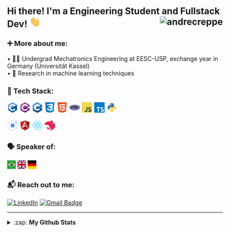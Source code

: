 <h2 align="left"> 
   Hi there! I'm a Engineering Student and Fullstack Dev! <img src="https://github.com/ABSphreak/ABSphreak/blob/master/gifs/Hi.gif" height="25px">
   <img align="right" vertical-align="center" src="https://komarev.com/ghpvc/?username=andrecreppe" alt="andrecreppe" />
</h2>

### ➕ More about me:

•  👨‍💻 Undergrad Mechatronics Engineering at EESC-USP, exchange year in Germany (Universität Kassel)<br>
•  🔬 Research in machine learning techniques<br>

### 🧰 Tech Stack:

<p align="left">
  <img src="https://raw.githubusercontent.com/devicons/devicon/master/icons/c/c-original.svg" alt="c" width="25" height="25"/>
  <img src="https://raw.githubusercontent.com/devicons/devicon/master/icons/csharp/csharp-original.svg" alt="csharp" width="25" height="25"/>
  <img src="https://raw.githubusercontent.com/devicons/devicon/master/icons/cplusplus/cplusplus-original.svg" alt="c" width="25" height="25"/>
  <img src="https://raw.githubusercontent.com/devicons/devicon/master/icons/css3/css3-original.svg" alt="css3"  width="25" height="25"/>
  <img src="https://raw.githubusercontent.com/devicons/devicon/master/icons/html5/html5-original.svg" alt="html5"  width="25" height="25"/>
  <img src="https://github.com/devicons/devicon/blob/master/icons/php/php-original.svg" alt="php" width="25" height="25"/>
  <img src="https://raw.githubusercontent.com/devicons/devicon/master/icons/javascript/javascript-original.svg" alt="javascript" width="25" height="25"/>
  <img src="https://raw.githubusercontent.com/devicons/devicon/master/icons/typescript/typescript-original.svg" alt="typescript" width="25" height="25"/>
  <img src="https://raw.githubusercontent.com/devicons/devicon/master/icons/python/python-original.svg" alt="python" width="25" height="25"/>
</p>

<p align="left">
  <img src="https://raw.githubusercontent.com/devicons/devicon/master/icons/ionic/ionic-original.svg" alt="ionic" width="25" height="25"/>
  <img src="https://raw.githubusercontent.com/devicons/devicon/master/icons/angularjs/angularjs-original.svg" alt="angularjs" width="25" height="25"/>
  <img src="https://raw.githubusercontent.com/devicons/devicon/master/icons/react/react-original.svg" alt="react" width="25" height="25"/>
  <img src="https://github.com/devicons/devicon/blob/master/icons/nestjs/nestjs-plain.svg" alt="nestjs" width="25" height="25"/>
</p>


### 🗣️ Speaker of:
<p>
  <img src="https://github.com/lipis/flag-icons/blob/main/flags/1x1/br.svg" alt="es" width="20" height="20"/> 
  <img src="https://github.com/lipis/flag-icons/blob/main/flags/1x1/gb.svg" alt="gb" width="20" height="20"/> 
  <img src="https://github.com/lipis/flag-icons/blob/main/flags/1x1/de.svg" alt="de" width="20" height="20"/>
</p>

### 📬 Reach out to me:

[![LinkedIn](https://img.shields.io/badge/linkedin-%230077B5.svg?style=for-the-badge&logo=linkedin&logoColor=white)](https://www.linkedin.com/in/andrecreppe/)
[![Gmail Badge](https://img.shields.io/badge/-Gmail-c14438?style=flat-square&logo=Gmail&logoColor=white&link=mailto:andrecrepper@gmail.com)](mailto:andrecrepper@gmail.com)

<hr>

<details>
   <summary>:zap: <strong> My Github Stats</strong> </summary>
   <img align="left" alt="andrecreppe's Github Stats" src="https://github-readme-stats.vercel.app/api?username=andrecreppe&show_icons=true&hide_border=true" />
   <img align="right" alt="favourite langs" src="https://github-readme-stats.vercel.app/api/top-langs/?username=andrecreppe&language=compact&hide_border=true" />
</details>
